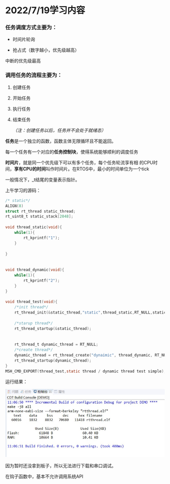 # 2022/7/19学习内容

### 任务调度方式主要为：

- 时间片轮询

- 抢占式（数字越小，优先级越高）

  

中断的优先级最高



### 调用任务的流程主要为：

1. 创建任务

2. 开始任务

3. 执行任务

4. 结束任务

   *（注：创建任务以后，任务并不会处于就绪态）*

   

**任务**是一个独立的函数，函数主体无限循环且不能返回。

每一个任务有一个对应的**任务控制块**，使得系统能够顺利的调度任务

**时间片**，就是同一个优先级下可以有多个任务，每个任务轮流享有相 的CPU时间，**享有CPU的时间**叫作时间片。在RTOS中，最小的时间单位为一个tick

一般情况下，_t结尾的变量表示指针。



上午学习的源码：

```c
/* static*/
ALIGN(8)
struct rt_thread static_thread;
rt_uint8_t static_stack[2048];

void thread_static(void){
    while(1){
        rt_kprintf("1");
    }

}


void thread_dynamic(void){
    while(1){
        rt_kprintf("2");
    }
}

void thread_test(void){
    /*init thread*/
    rt_thread_init(&static_thread,"static",thread_static,RT_NULL,static_stack,2048,15,100);

    /*starup thread*/
    rt_thread_startup(&static_thread);


    rt_thread_t dynamic_thread = RT_NULL;
    /*create thread*/
    dynamic_thread = rt_thread_create("dynaimic", thread_dynamic, RT_NULL, 2048, 16, 500);
    rt_thread_startup(dynamic_thread);
}
MSH_CMD_EXPORT(thread_test,static thread / dynamic thread test simple);
```

运行结果：

![1](images/1.jpg)

因为暂时还没拿到板子，所以无法进行下载和串口调试。



在钩子函数中，基本不允许调用系统API

